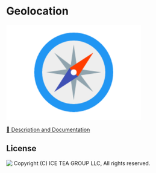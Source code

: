 Geolocation
====

<img src="../Support/Images/Geolocation.png" width="358" height="252">

[📙 Description and Documentation](https://docs.wisej.com/extensions/extensions/geolocation)

License
-------
<img src="http://iceteagroup.com/wp-content/uploads/2017/01/Square-64x64-trasp.png" height="20" align="top"> Copyright (C) ICE TEA GROUP LLC, All rights reserved.
